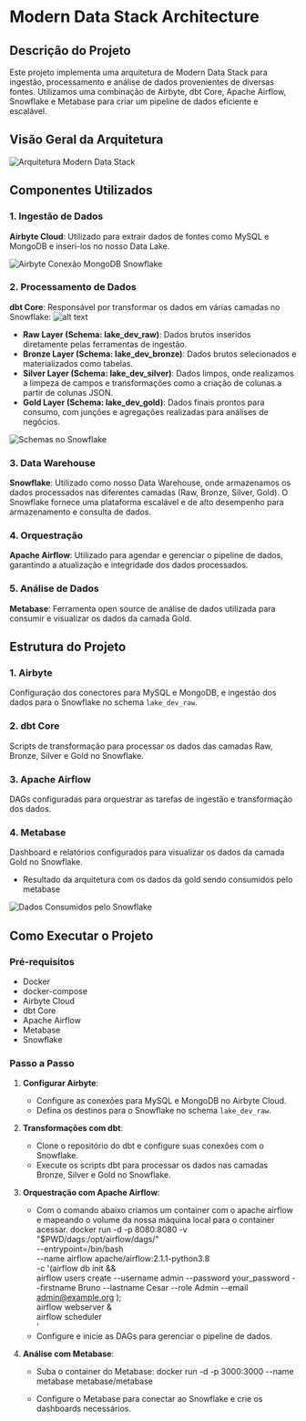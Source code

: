 # Modern Data Stack Architecture

## Descrição do Projeto
Este projeto implementa uma arquitetura de Modern Data Stack para ingestão, processamento e análise de dados provenientes de diversas fontes. Utilizamos uma combinação de Airbyte, dbt Core, Apache Airflow, Snowflake e Metabase para criar um pipeline de dados eficiente e escalável.

## Visão Geral da Arquitetura
![Arquitetura Modern Data Stack](<Arquitetura Modern Data Stack.png>)

## Componentes Utilizados

### 1. Ingestão de Dados
**Airbyte Cloud**: Utilizado para extrair dados de fontes como MySQL e MongoDB e inseri-los no nosso Data Lake.

![Airbyte Conexão MongoDB Snowflake](<Airbyte Conexao.png>)

### 2. Processamento de Dados
**dbt Core**: Responsável por transformar os dados em várias camadas no Snowflake:
![alt text](<dbt_core.png>)
- **Raw Layer (Schema: lake_dev_raw)**: Dados brutos inseridos diretamente pelas ferramentas de ingestão.
- **Bronze Layer (Schema: lake_dev_bronze)**: Dados brutos selecionados e materializados como tabelas.
- **Silver Layer (Schema: lake_dev_silver)**: Dados limpos, onde realizamos a limpeza de campos e transformações como a criação de colunas a partir de colunas JSON.
- **Gold Layer (Schema: lake_dev_gold)**: Dados finais prontos para consumo, com junções e agregações realizadas para análises de negócios.

![Schemas no Snowflake](schemas_snowflake.png)

### 3. Data Warehouse
**Snowflake**: Utilizado como nosso Data Warehouse, onde armazenamos os dados processados nas diferentes camadas (Raw, Bronze, Silver, Gold). O Snowflake fornece uma plataforma escalável e de alto desempenho para armazenamento e consulta de dados.

### 4. Orquestração
**Apache Airflow**: Utilizado para agendar e gerenciar o pipeline de dados, garantindo a atualização e integridade dos dados processados.

### 5. Análise de Dados
**Metabase**: Ferramenta open source de análise de dados utilizada para consumir e visualizar os dados da camada Gold.

## Estrutura do Projeto

### 1. Airbyte
Configuração dos conectores para MySQL e MongoDB, e ingestão dos dados para o Snowflake no schema `lake_dev_raw`.

### 2. dbt Core
Scripts de transformação para processar os dados das camadas Raw, Bronze, Silver e Gold no Snowflake.

### 3. Apache Airflow
DAGs configuradas para orquestrar as tarefas de ingestão e transformação dos dados.

### 4. Metabase
Dashboard e relatórios configurados para visualizar os dados da camada Gold no Snowflake.

- Resultado da arquitetura com os dados da gold sendo consumidos pelo metabase

![Dados Consumidos pelo Snowflake](<metabase.png>)


## Como Executar o Projeto

### Pré-requisitos
- Docker
- docker-compose
- Airbyte Cloud
- dbt Core
- Apache Airflow
- Metabase
- Snowflake

### Passo a Passo

1. **Configurar Airbyte**:
   - Configure as conexões para MySQL e MongoDB no Airbyte Cloud.
   - Defina os destinos para o Snowflake no schema `lake_dev_raw`.

2. **Transformações com dbt**:
   - Clone o repositório do dbt e configure suas conexões com o Snowflake.
   - Execute os scripts dbt para processar os dados nas camadas Bronze, Silver e Gold no Snowflake.

3. **Orquestração com Apache Airflow**:
    - Com o comando abaixo criamos um container com o apache airflow e mapeando o volume da nossa máquina local para o container acessar.
   docker run -d -p 8080:8080 -v "$PWD/dags:/opt/airflow/dags/" \
    --entrypoint=/bin/bash \
    --name airflow apache/airflow:2.1.1-python3.8 \
    -c '(airflow db init && \
    airflow users create --username admin --password your_password --firstname Bruno --lastname
    Cesar --role Admin --email admin@example.org
    ); \
    airflow webserver & \
    airflow scheduler \
    '
   - Configure e inicie as DAGs para gerenciar o pipeline de dados.

4. **Análise com Metabase**:
   - Suba o container do Metabase:
     docker run -d -p 3000:3000 --name metabase metabase/metabase

   - Configure o Metabase para conectar ao Snowflake e crie os dashboards necessários.



